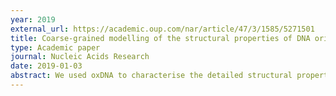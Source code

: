 ```yaml
---
year: 2019
external_url: https://academic.oup.com/nar/article/47/3/1585/5271501
title: Coarse-grained modelling of the structural properties of DNA origami
type: Academic paper
journal: Nucleic Acids Research
date: 2019-01-03
abstract: We used oxDNA to characterise the detailed structural properties of DNA origami structures. For a particular orgami for which we have high quality experimental structural data, the model's fit was excellent (the rms deviation was similar to the experimental resolution).
---
```

